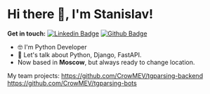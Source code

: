 # Hi there 👋, I'm Stanislav!

**Get in touch:**
[![Linkedin Badge](https://img.shields.io/badge/-staskrut-0072b1?style=flat&logo=Linkedin&logoColor=white&link=https://www.linkedin.com/in/staskrut/)](https://www.linkedin.com/in/staskrut/) [![Github Badge](https://img.shields.io/badge/-StasKrut-grey?style=flat&logo=github&logoColor=white&link=https://github.com/StasKrut/)](https://github.com/StasKrut/)

- 🤓 I'm Python Developer
- 💬 Let's talk about Python, Django, FastAPI.
- Now based in **Moscow**, but always ready to change location.

My team projects:
https://github.com/CrowMEV/tgparsing-backend
https://github.com/CrowMEV/tgparsing-bots
<!--
## Some of my Github Stats
[![All Stats](https://github-readme-stats-axpwmfcg3.vercel.app/api?username=StasKrut&show_icons=true&include_all_commits=true&count_private=true&hide=contribs)](https://github.com/pedes/github-readme-stats)


**StasKrut/StasKrut** is a ✨ _special_ ✨ repository because its `README.md` (this file) appears on your GitHub profile.

Here are some ideas to get you started:

- 🔭 I’m currently working on ...
- 🌱 I’m currently learning ...
- 👯 I’m looking to collaborate on ...
- 🤔 I’m looking for help with ...
- 💬 Ask me about ...
- 📫 How to reach me: ...
- 😄 Pronouns: ...
- ⚡ Fun fact: ...
-->
